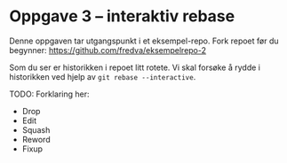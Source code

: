 # Oppgave 3 – interaktiv rebase

Denne oppgaven tar utgangspunkt i et eksempel-repo. Fork repoet før du begynner: https://github.com/fredva/eksempelrepo-2

Som du ser er historikken i repoet litt rotete. Vi skal forsøke å rydde i historikken ved hjelp av `git rebase --interactive`.

TODO: Forklaring her:

- Drop
- Edit
- Squash
- Reword
- Fixup
